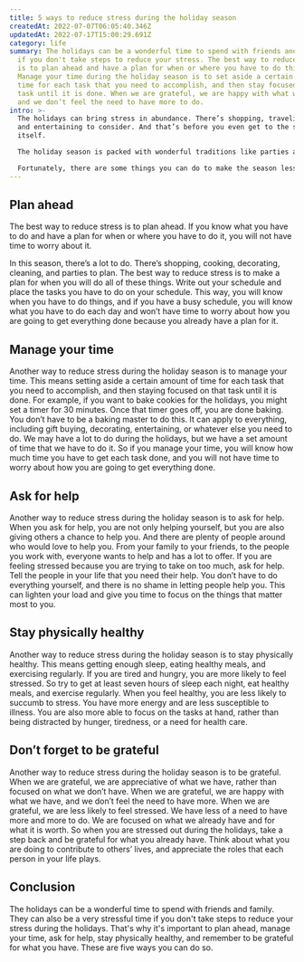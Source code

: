 ```yaml
---
title: 5 ways to reduce stress during the holiday season
createdAt: 2022-07-07T06:05:40.346Z
updatedAt: 2022-07-17T15:00:29.691Z
category: life
summary: The holidays can be a wonderful time to spend with friends and family
  if you don't take steps to reduce your stress. The best way to reduce stress
  is to plan ahead and have a plan for when or where you have to do things.
  Manage your time during the holiday season is to set aside a certain amount of
  time for each task that you need to accomplish, and then stay focused on that
  task until it is done. When we are grateful, we are happy with what we have,
  and we don’t feel the need to have more to do.
intro: >-
  The holidays can bring stress in abundance. There’s shopping, traveling
  and entertaining to consider. And that’s before you even get to the season
  itself. 

  The holiday season is packed with wonderful traditions like parties and family get-togethers. But it also brings its fair share of stressors, from spending time with extended relatives that you only see once a year to buying gifts for all those people and throwing together an elaborate party that your guests will talk about for years to come. 

  Fortunately, there are some things you can do to make the season less stressful. Stress is a natural response when we feel like our safety is threatened or our personal space has been invaded. When it comes to the holiday season, however, just about everything invokes stress as a response. So if you want to reduce the stress of this festive time of year, here are five ways you can do so:
---
```


## Plan ahead

The best way to reduce stress is to plan ahead. If you know what you have to do and have a plan for when or where you have to do it, you will not have time to worry about it.

In this season, there’s a lot to do. There’s shopping, cooking, decorating, cleaning, and parties to plan. The best way to reduce stress is to make a plan for when you will do all of these things. Write out your schedule and place the tasks you have to do on your schedule. This way, you will know when you have to do things, and if you have a busy schedule, you will know what you have to do each day and won’t have time to worry about how you are going to get everything done because you already have a plan for it.

## Manage your time

Another way to reduce stress during the holiday season is to manage your time. This means setting aside a certain amount of time for each task that you need to accomplish, and then staying focused on that task until it is done.
For example, if you want to bake cookies for the holidays, you might set a timer for 30 minutes. Once that timer goes off, you are done baking. You don’t have to be a baking master to do this. It can apply to everything, including gift buying, decorating, entertaining, or whatever else you need to do.
We may have a lot to do during the holidays, but we have a set amount of time that we have to do it. So if you manage your time, you will know how much time you have to get each task done, and you will not have time to worry about how you are going to get everything done.

## Ask for help

Another way to reduce stress during the holiday season is to ask for help. When you ask for help, you are not only helping yourself, but you are also giving others a chance to help you.
And there are plenty of people around who would love to help you. From your family to your friends, to the people you work with, everyone wants to help and has a lot to offer.
If you are feeling stressed because you are trying to take on too much, ask for help. Tell the people in your life that you need their help. You don’t have to do everything yourself, and there is no shame in letting people help you. This can lighten your load and give you time to focus on the things that matter most to you.

## Stay physically healthy

Another way to reduce stress during the holiday season is to stay physically healthy. This means getting enough sleep, eating healthy meals, and exercising regularly.
If you are tired and hungry, you are more likely to feel stressed. So try to get at least seven hours of sleep each night, eat healthy meals, and exercise regularly.
When you feel healthy, you are less likely to succumb to stress. You have more energy and are less susceptible to illness. You are also more able to focus on the tasks at hand, rather than being distracted by hunger, tiredness, or a need for health care.

## Don’t forget to be grateful

Another way to reduce stress during the holiday season is to be grateful. When we are grateful, we are appreciative of what we have, rather than focused on what we don’t have. When we are grateful, we are happy with what we have, and we don’t feel the need to have more.
When we are grateful, we are less likely to feel stressed. We have less of a need to have more and more to do. We are focused on what we already have and for what it is worth.
So when you are stressed out during the holidays, take a step back and be grateful for what you already have. Think about what you are doing to contribute to others’ lives, and appreciate the roles that each person in your life plays.

## Conclusion

The holidays can be a wonderful time to spend with friends and family. They can also be a very stressful time if you don't take steps to reduce your stress during the holidays. That's why it's important to plan ahead, manage your time, ask for help, stay physically healthy, and remember to be grateful for what you have. These are five ways you can do so.
